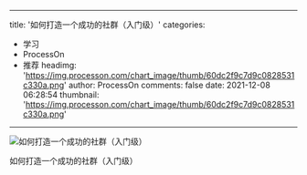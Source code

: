 
---
title: '如何打造一个成功的社群（入门级）'
categories: 
 - 学习
 - ProcessOn
 - 推荐
headimg: 'https://img.processon.com/chart_image/thumb/60dc2f9c7d9c0828531c330a.png'
author: ProcessOn
comments: false
date: 2021-12-08 06:28:54
thumbnail: 'https://img.processon.com/chart_image/thumb/60dc2f9c7d9c0828531c330a.png'
---

<div>   
<img class="thumb" alt="如何打造一个成功的社群（入门级）" src="https://img.processon.com/chart_image/thumb/60dc2f9c7d9c0828531c330a.png" referrerpolicy="no-referrer">
<p>如何打造一个成功的社群（入门级）</p>  
</div>
            